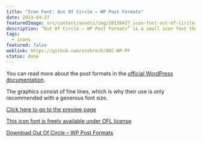 ```yaml
---
title: "Icon Font: Out Of Circle – WP Post Formats"
date: 2013-04-27
featuredImage: src/content/assets/img/20130427_icon-font-out-of-circle--wp-post-formats.png
description: “Out Of Circle – WP Post Formats” is a small icon font that can be used to graphically polish the currently available post formats in WordPress.
tags:
  - icons
featured: false
weblink: https://github.com/stebrech/OOC-WP-PF
status: done
---
```

You can read more about the post formats in the [official WordPress documentation](https://wordpress.org/support/article/post-formats/).

The graphics consist of fine lines, which is why their use is only recommended with a generous font size.

[Click here to go to the preview page](https://stebrech.github.io/OOC-WP-PF/)

[This icon font is freely available under OFL license](https://stebrech.github.io/OOC-WP-PF/license.txt)

[Download Out Of Circle – WP Post Formats](https://github.com/stebrech/OOC-WP-PF)
